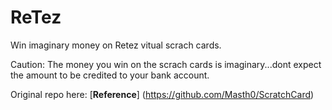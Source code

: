 # ReTez
Win imaginary money on Retez vitual scrach cards.

Caution: The money you win on the scrach cards is imaginary...dont expect the amount to be credited to your bank account. 


Original repo here: [**Reference**] (https://github.com/Masth0/ScratchCard)

